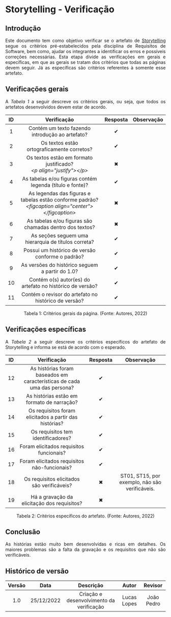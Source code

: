 # Storytelling - Verificação

## Introdução
<p align="justify">Este documento tem como objetivo verificar se o artefato de <a href="https://requisitos-de-software.github.io/2022.2-Lichess/elicitacao/storytelling/" target="_blank">Storytelling</a> segue os critérios pré-estabelecidos pela disciplina de Requisitos de Software, bem como, ajudar os integrantes a identificar os erros e possíveis correções necessárias. Esta etapa divide as verificações em gerais e específicas, em que as gerais se tratam dos critérios que todas as páginas devem seguir. Já as específicas são critérios referentes à somente esse artefato.</p>

## Verificações gerais
<p align="justify">A <i>Tabela 1</i> a seguir descreve os critérios gerais, ou seja, que todos os artefatos desenvolvidos devem estar de acordo.</p>

| ID | Verificação | Resposta | Observação |
| :--: | :-------: | :------: | :------------: |
| 1 | Contém um texto fazendo introdução ao artefato? | ✔ |  |
| 2 | Os textos estão ortograficamente corretos? | ✔ |  |
| 3 | Os textos estão em formato justificado?<br><i>&lt;p align="justify"&gt;&lt;/p&gt;</i> | ✖ |  |
| 4 | As tabelas e/ou figuras contém legenda (título e fonte)? | ✔ |  |
| 5 | As legendas das figuras e tabelas estão conforme padrão?<br><i>&lt;figcaption align="center"&gt;&lt;/figcaption&gt;</i> | ✖ |  |
| 6 | As tabelas e/ou figuras são chamadas dentro dos textos? | ✖ |  |
| 7 | As seções seguem uma hierarquia de títulos correta? | ✔ |  |
| 8 | Possui um histórico de versão conforme o padrão? | ✔ |  |
| 9 | As versões do histórico seguem a partir do 1.0? | ✔ |  |
| 10 | Contém o(s) autor(es) do artefato no histórico de versão? | ✔ |  |
| 11 | Contém o revisor do artefato no histórico de versão? | ✔ |  |

<figcaption align="center">Tabela 1: Critérios gerais da página. (Fonte: Autores, 2022)</figcaption>

## Verificações específicas
<p align="justify">A <i>Tabela 2</i> a seguir descreve os critérios específicos do artefato de Storytelling e informa se está de acordo com o esperado.</p>

| ID | Verificação | Resposta | Observação |
| :--: | :-------: | :------: | :------------: |
| 12 | As histórias foram baseados em características de cada uma das persona? | ✔ |  |
| 13 | As histórias estão em formato de narração? | ✔ |  |
| 14 | Os requisitos foram elicitados a partir das histórias? | ✔ |  |
| 15 | Os requisitos tem identificadores? | ✔ |  |
| 16 | Foram elicitados requisitos funcionais? | ✔ |  |
| 17 | Foram elicitados requisitos não-funcionais? | ✔ |  |
| 18 | Os requisitos elicitados são verificáveis? | ✖ | ST01, ST15, por exemplo, não são verificáveis. |
| 19 | Há a gravação da elicitação dos requisitos? | ✖ |  |

<figcaption align="center">Tabela 2: Critérios específicos do artefato. (Fonte: Autores, 2022)</figcaption>

## Conclusão
<p align="justify">As histórias estão muito bem desenvolvidas e ricas em detalhes. Os maiores problemas são a falta da gravação e os requisitos que não são verificáveis.</p>

## Histórico de versão
| Versão | Data | Descrição | Autor | Revisor |
| :----: | :--: | :-------: | :---: | :-----: |
| 1.0 | 25/12/2022 | Criação e desenvolvimento da verificação | Lucas Lopes | João Pedro |